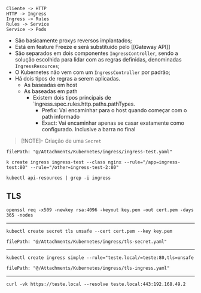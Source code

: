 ```plantuml
Cliente -> HTTP
HTTP -> Ingress
Ingress -> Rules
Rules -> Service
Service -> Pods
```


- São basicamente proxys reversos implantados;
- Está em feature Freeze e será substituído pelo [[Gateway API]]
- São separados em dois componentes `IngressController`, sendo a solução escolhida para lidar com as regras definidas, denominadas `IngressResources`;
- O Kubernetes não vem com um `IngressController` por padrão;
- Há dois tipos de regras a serem aplicadas. 
	- As baseadas em host
	- As baseadas em path
		- Existem dois tipos principais de `ingress.spec.rules.http.paths.pathTypes.
			- Prefix: Vai encaminhar para o host quando começar com o path informado
			- Exact: Vai encaminhar apenas se casar exatamente como configurado. Inclusive a barra no final


> [!NOTE]- Criação de uma `Secret`
```reference
filePath: "@/Attachments/Kubernetes/ingress/ingress-test.yaml"
```


```shell
k create ingress ingress-test --class nginx --rule="/app=ingress-test:80" --rule="/other=ingress-test-2:80"
```

```shell title:"Recuperar apiVersion do ingress"
kubectl api-resources | grep -i ingress
```


## TLS


```shell title:"criar certificado e chave para ssl"
openssl req -x509 -newkey rsa:4096 -keyout key.pem -out cert.pem -days 365 -nodes
```

---

```shell title:"Cria uma secret a partir de dos certificado e chave criados"
kubectl create secret tls unsafe --cert cert.pem --key key.pem
```

```reference
filePath: "@/Attachments/Kubernetes/ingress/tls-secret.yaml"
```

---

```shell
kubectl create ingress simple --rule="teste.local/=teste:80,tls=unsafe
```

```reference
filePath: "@/Attachments/Kubernetes/ingress/tls-ingress.yaml"
```

---
```shell
curl -vk https://teste.local --resolve teste.local:443:192.168.49.2
```